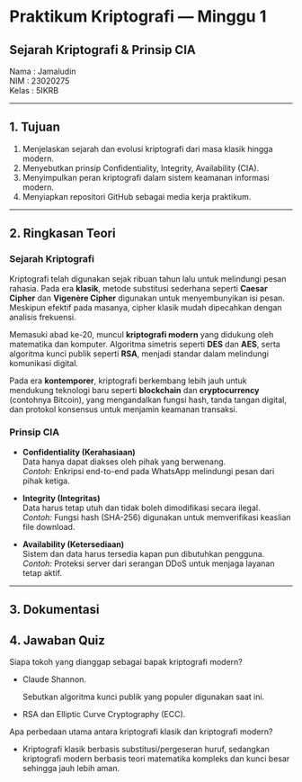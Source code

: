 # Praktikum Kriptografi — Minggu 1
## Sejarah Kriptografi & Prinsip CIA

Nama  : Jamaludin  
NIM   : 23020275  
Kelas : 5IKRB  

---

## 1. Tujuan
1. Menjelaskan sejarah dan evolusi kriptografi dari masa klasik hingga modern.  
2. Menyebutkan prinsip Confidentiality, Integrity, Availability (CIA).  
3. Menyimpulkan peran kriptografi dalam sistem keamanan informasi modern.  
4. Menyiapkan repositori GitHub sebagai media kerja praktikum.  

---

## 2. Ringkasan Teori

### Sejarah Kriptografi
Kriptografi telah digunakan sejak ribuan tahun lalu untuk melindungi pesan rahasia. Pada era **klasik**, metode substitusi sederhana seperti **Caesar Cipher** dan **Vigenère Cipher** digunakan untuk menyembunyikan isi pesan. Meskipun efektif pada masanya, cipher klasik mudah dipecahkan dengan analisis frekuensi.  

Memasuki abad ke-20, muncul **kriptografi modern** yang didukung oleh matematika dan komputer. Algoritma simetris seperti **DES** dan **AES**, serta algoritma kunci publik seperti **RSA**, menjadi standar dalam melindungi komunikasi digital.  

Pada era **kontemporer**, kriptografi berkembang lebih jauh untuk mendukung teknologi baru seperti **blockchain** dan **cryptocurrency** (contohnya Bitcoin), yang mengandalkan fungsi hash, tanda tangan digital, dan protokol konsensus untuk menjamin keamanan transaksi.  

### Prinsip CIA
- **Confidentiality (Kerahasiaan)**  
  Data hanya dapat diakses oleh pihak yang berwenang.  
  *Contoh:* Enkripsi end-to-end pada WhatsApp melindungi pesan dari pihak ketiga.  

- **Integrity (Integritas)**  
  Data harus tetap utuh dan tidak boleh dimodifikasi secara ilegal.  
  *Contoh:* Fungsi hash (SHA-256) digunakan untuk memverifikasi keaslian file download.  

- **Availability (Ketersediaan)**  
  Sistem dan data harus tersedia kapan pun dibutuhkan pengguna.  
  *Contoh:* Proteksi server dari serangan DDoS untuk menjaga layanan tetap aktif.  

---

## 3. Dokumentasi
 

## 4. Jawaban Quiz

  Siapa tokoh yang dianggap sebagai bapak kriptografi modern?
- Claude Shannon.

  Sebutkan algoritma kunci publik yang populer digunakan saat ini.
- RSA dan Elliptic Curve Cryptography (ECC).

 Apa perbedaan utama antara kriptografi klasik dan kriptografi modern?
- Kriptografi klasik berbasis substitusi/pergeseran huruf, sedangkan kriptografi modern berbasis teori matematika kompleks dan kunci besar sehingga jauh lebih aman.
